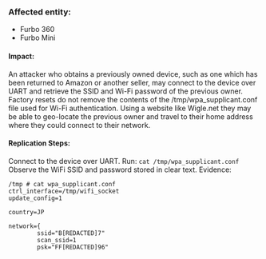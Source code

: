 ### Affected entity: 
- Furbo 360
- Furbo Mini
#### Impact:
An attacker who obtains a previously owned device, such as one which has been returned to Amazon or another seller, may connect to the device over UART and retrieve the SSID and Wi-Fi password of the previous owner. Factory resets do not remove the contents of the /tmp/wpa_supplicant.conf file used for Wi-Fi authentication. Using a website like Wigle.net they may be able to geo-locate the previous owner and travel to their home address where they could connect to their network. 

#### Replication Steps:
Connect to the device over UART. 
Run: 
`cat /tmp/wpa_supplicant.conf`
Observe the WiFi SSID and password stored in clear text.
Evidence:
```
/tmp # cat wpa_supplicant.conf 
ctrl_interface=/tmp/wifi_socket
update_config=1

country=JP

network={
        ssid="B[REDACTED]7"
        scan_ssid=1
        psk="FF[REDACTED]96"
```
